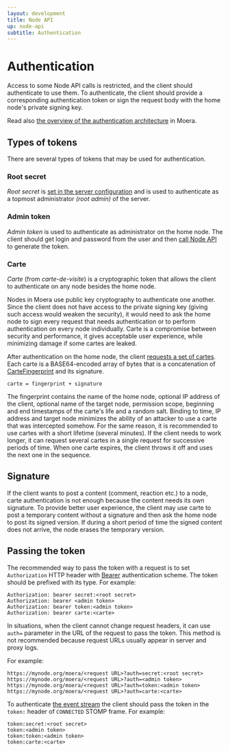```yaml
---
layout: development
title: Node API
up: node-api
subtitle: Authentication
---
```


# Authentication

Access to some Node API calls is restricted, and the client should authenticate
to use them. To authenticate, the client should provide a corresponding
authentication token or sign the request body with the home node's private signing
key.

Read also [the overview of the authentication architecture][1] in Moera.

<a name="tokens"></a>
## Types of tokens

There are several types of tokens that may be used for authentication. 

### Root secret

_Root secret_ is [set in the server configuration][7] and is used to authenticate as
a topmost administrator _(root admin)_ of the server.

### Admin token

_Admin token_ is used to authenticate as administrator on the home node.
The client should get login and password from the user and then
[call Node API][2] to generate the token.

### Carte

_Carte_ (from *carte-de-visite*) is a cryptographic token that allows
the client to authenticate on any node besides the home node.

Nodes in Moera use public key cryptography to authenticate one another. Since
the client does not have access to the private signing key (giving such
access would weaken the security), it would need to ask the home node to
sign every request that needs authentication or to perform
authentication on every node individually. Carte is a compromise between
security and performance, it gives acceptable user experience, while
minimizing damage if some cartes are leaked.

After authentication on the home node, the client [requests a set of
cartes][3]. Each carte is a BASE64-encoded array of bytes that is a concatenation
of [CarteFingerprint][4] and its signature.

```
carte = fingerprint + signature
```

The fingerprint contains the name of the home node, optional IP address of
the client, optional name of the target node, permission scope, beginning and
end timestamps of the carte's life and a random salt. Binding to time,
IP address and target node minimizes the ability of an attacker to use a carte
that was intercepted somehow. For the same reason, it is recommended to use
cartes with a short lifetime (several minutes). If the client needs to work
longer, it can request several cartes in a single request for successive periods
of time. When one carte expires, the client throws it off and uses the next one
in the sequence.

## Signature

If the client wants to post a content (comment, reaction etc.) to a node, carte
authentication is not enough because the content needs its own signature.
To provide better user experience, the client may use carte to post a temporary
content without a signature and then ask the home node to post its signed version.
If during a short period of time the signed content does not arrive, the node
erases the temporary version.

## Passing the token

The recommended way to pass the token with a request is to set `Authorization`
HTTP header with [Bearer][5] authentication scheme. The token should be prefixed
with its type. For example:

```
Authorization: bearer secret:<root secret>
Authorization: bearer <admin token>
Authorization: bearer token:<admin token>
Authorization: bearer carte:<carte>
```

In situations, when the client cannot change request headers, it can use `auth=`
parameter in the URL of the request to pass the token. This method is not
recommended because request URLs usually appear in server and proxy logs.

For example:

```
https://mynode.org/moera/<request URL>?auth=secret:<root secret>
https://mynode.org/moera/<request URL>?auth=<admin token>
https://mynode.org/moera/<request URL>?auth=token:<admin token>
https://mynode.org/moera/<request URL>?auth=carte:<carte>
```

To authenticate [the event stream][6] the client should pass the token
in the `token:` header of `CONNECTED` STOMP frame. For example:

```
token:secret:<root secret>
token:<admin token>
token:token:<admin token>
token:carte:<carte>
```

[1]: /overview/authentication.html
[2]: requests.html#Tokens%20object
[3]: requests.html#Cartes%20object
[4]: fingerprints.html#CarteFingerprint
[5]: https://datatracker.ietf.org/doc/html/rfc6750
[6]: events.html
[7]: /administration/installation/config.html#authentication
